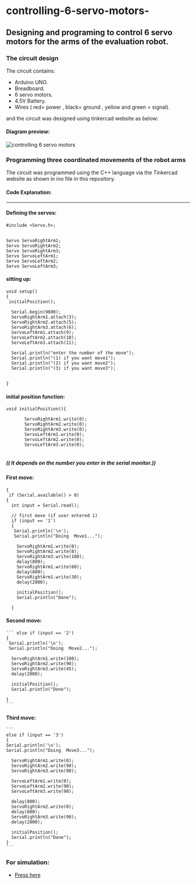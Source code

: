 # controlling-6-servo-motors-
## Designing and programing to control 6 servo motors for the arms of the evaluation robot.

### The circuit design 
The circuit contains:

- Arduino UNO.
- Breadboard.
- 6 servo motors.
- 4.5V Battery.
- Wires ( red= power , black= ground , yellow and green = signal).
 
and the circuit was designed using tinkercad website as below:
#### Diagram preview:
![controlling 6 servo motors ](https://user-images.githubusercontent.com/86317095/125345408-2bbbe880-e361-11eb-9f25-06fe3ced96fd.png)

### Programming three coordinated movements of the robot arms
 The circuit was programmed using the C++ language via the Tinkercad website as shown in ino file in this repository.
 
 #### Code Explanation:
 ---
 #### Defining the servos:
 ```
 #include <Servo.h>;


Servo ServoRightArm1;
Servo ServoRightArm2;
Servo ServoRightArm3;
Servo ServoLeftArm1;
Servo ServoLeftArm2;
Servo ServoLeftArm3;
```
#### sitting up:
```
void setup()
{
 initialPosition();

  Serial.begin(9600);
  ServoRightArm1.attach(3);
  ServoRightArm2.attach(5);
  ServoRightArm3.attach(6);
  ServoLeftArm1.attach(9);
  ServoLeftArm2.attach(10);
  ServoLeftArm3.attach(11);
  
  Serial.println("enter the number of the move");
  Serial.println("(1) if you want move1");
  Serial.println("(2) if you want move2");
  Serial.println("(3) if you want move3");
  
  
}
```
#### initial position function: 
```
void initialPosition(){
  
       ServoRightArm1.write(0);
       ServoRightArm2.write(0);
       ServoRightArm3.write(0);
       ServoLeftArm1.write(0);
       ServoLeftArm2.write(0);
       ServoLeftArm3.write(0);
  
  ```
 ##### (( It depends on the number you enter in the serial monitor.))
 #### First move:
  ```void loop()
{
   if (Serial.available() > 0)
  {
    int input = Serial.read();
    
    // first move (if user entered 1)
    if (input == '1')
    {
     Serial.println('\n');
     Serial.println("Doing  Move1...");
  
      ServoRightArm1.write(0);
      ServoRightArm2.write(0);
      ServoRightArm3.write(180);
      delay(800);
      ServoRightArm1.write(60);
      delay(800);
      ServoRightArm1.write(30);
      delay(2000);
      
      initialPosition();
      Serial.println("Done");
      
    }
  
  ```
   
   #### Second move:
   
    ``` else if (input == '2')
    {
     Serial.println('\n');
     Serial.println("Doing  Move2...");
        
      ServoRightArm1.write(180);
      ServoRightArm2.write(90);
      ServoRightArm3.write(45);
      delay(2000);
      
      initialPosition();
      Serial.println("Done");
    
    }
    ```
   #### Third move: 
    
    ```
    else if (input == '3')
    {
    Serial.println('\n');
    Serial.println("Doing  Move3...");
      
      ServoRightArm1.write(0);
      ServoRightArm2.write(90);
      ServoRightArm3.write(90);
      
      ServoLeftArm1.write(0);
      ServoLeftArm2.write(90);
      ServoLeftArm3.write(90);
      
      delay(800);
      ServoRightArm2.write(0);
      delay(800);
      ServoRightArm3.write(90);
      delay(2000);
      
      initialPosition();
      Serial.println("Done");
    }
    ```
   
   
     
  ### For simulation:
 - [Press here ](https://www.tinkercad.com/things/5s1tgjjn475-controlling-6-servo-motors-)
      
